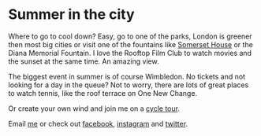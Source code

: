 # Summer in the city

Where to go to cool down? Easy, go to one of the parks, London is greener then most big cities or visit one of the fountains like [Somerset
House](http://www.citytrips4kids.nl/sommerset-house-londen/) or the Diana Memorial Fountain. I love the Rooftop Film Club to watch movies and the sunset at the same time. An amazing view.

The biggest event in summer is of course Wimbledon. No tickets and not looking
for a day in the queue? Not to worry, there are lots of great places to watch tennis, like the roof terrace on One New Change.

Or create your own wind and join me on a [cycle tour](https://nlgids.london/cycling).

Email [me](mailto:ans@nlgids.london) or check out
[facebook](https://www.facebook.com/NLgidsLonden?ref=hl),
[instagram](https://www.instagram.com/ans.vaessen/?hl=en) and
[twitter](https://twitter.com/NLgidsLonden).
